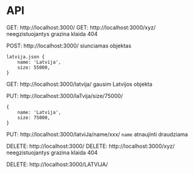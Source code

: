 # API

GET: http://localhost:3000/
GET: http://localhost:3000/xyz/
neegzistuojantys grazina klaida 404

POST: http://localhost:3000/
siunciamas objektas

```
latvija.json {
    name: 'Latvija',
    size: 55000,
}
```

GET: http://localhost:3000/latvija/
gausim Latvijos objekta

PUT: http://localhost:3000/laTvija/size/75000/

```
{
    name: 'Latvija',
    size: 75000,
}
```

PUT: http://localhost:3000/latviJa/name/xxx/
`name` atnaujinti draudziama

DELETE: http://localhost:3000/
DELETE: http://localhost:3000/xyz/
neegzistuojantys grazina klaida 404

DELETE: http://localhost:3000/LATVIJA/